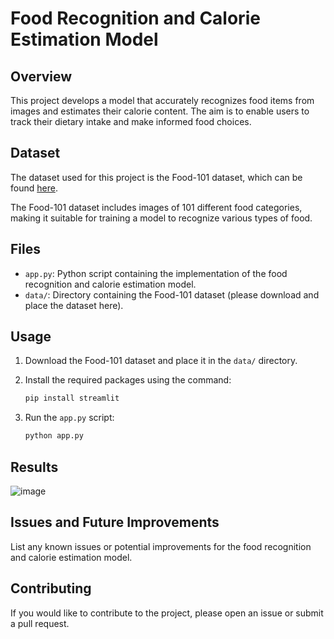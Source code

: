 # Food Recognition and Calorie Estimation Model

## Overview

This project develops a model that accurately recognizes food items from images and estimates their calorie content. The aim is to enable users to track their dietary intake and make informed food choices.

## Dataset

The dataset used for this project is the Food-101 dataset, which can be found [here](https://www.kaggle.com/dansbecker/food-101).

The Food-101 dataset includes images of 101 different food categories, making it suitable for training a model to recognize various types of food.

## Files

- `app.py`: Python script containing the implementation of the food recognition and calorie estimation model.
- `data/`: Directory containing the Food-101 dataset (please download and place the dataset here).

## Usage

1. Download the Food-101 dataset and place it in the `data/` directory.

2. Install the required packages using the command:

    ```bash
    pip install streamlit
    ```

3. Run the `app.py` script:

    ```bash
    python app.py
    ```

## Results

![image](https://github.com/Kaviyarasu-S007/Food-Image-Classification/assets/151661034/cd077617-565f-41f3-93c5-8df8da30cae0)


## Issues and Future Improvements

List any known issues or potential improvements for the food recognition and calorie estimation model.

## Contributing

If you would like to contribute to the project, please open an issue or submit a pull request.


